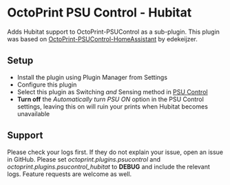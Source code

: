 # OctoPrint PSU Control - Hubitat
Adds Hubitat support to OctoPrint-PSUControl as a sub-plugin.
This plugin was based on [OctoPrint-PSUControl-HomeAssistant](https://github.com/edekeijzer/OctoPrint-PSUControl-HomeAssistant) by edekeijzer.

## Setup
- Install the plugin using Plugin Manager from Settings
- Configure this plugin
- Select this plugin as Switching *and* Sensing method in [PSU Control](https://github.com/kantlivelong/OctoPrint-PSUControl)
- **Turn off** the *Automatically turn PSU ON* option in the PSU Control settings, leaving this on will ruin your prints when Hubitat becomes unavailable

## Support
Please check your logs first. If they do not explain your issue, open an issue in GitHub. Please set *octoprint.plugins.psucontrol* and *octoprint.plugins.psucontrol_hubitat* to **DEBUG** and include the relevant logs. Feature requests are welcome as well.
